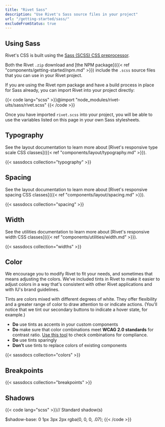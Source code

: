 ```yaml
---
title: "Rivet Sass"
description: "Use Rivet's Sass source files in your project"
url: "/getting-started/sass/"
excludeFromStatus: true
---
```

## Using Sass
Rivet's CSS is built using the [Sass (SCSS) CSS preprocessor](https://sass-lang.com/).

Both the Rivet `.zip` download and [the NPM package]({{< ref "components/getting-started/npm.md" >}}) include the `.scss` source files that you can use in your Rivet project.

If you are using the Rivet npm package and have a build process in place for Sass already, you can import Rivet into your project directly:

{{< code lang="scss" >}}@import "node_modules/rivet-uits/sass/rivet.scss"
{{< /code >}}

Once you have imported `rivet.scss` into your project, you will be able to use the variables listed on this page in your own Sass stylesheets.

## Typography
See the layout documentation to learn more about [Rivet's responsive type scale CSS classes]({{< ref "components/layout/typography.md" >}}).

{{< sassdocs collection="typography" >}}

## Spacing
See the layout documentation to learn more about [Rivet's responsive spacing CSS classes]({{< ref "components/layout/spacing.md" >}}).

{{< sassdocs collection="spacing" >}}

## Width
See the utilities documentation to learn more about [Rivet's responsive width CSS classes]({{< ref "components/utilities/width.md" >}}).

{{< sassdocs collection="widths" >}}

## Color
We encourage you to modify Rivet to fit your needs, and sometimes that means adjusting the colors. We’ve included tints in Rivet to make it easier to adjust colors in a way that's consistent with other Rivet applications and with IU's brand guidelines.

Tints are colors mixed with different degrees of white. They offer flexibility and a greater range of color to draw attention to or indicate actions. (You’ll notice that we tint our secondary buttons to indicate a hover state, for example.) 

- **Do** use tints as accents in your custom components
- **Do** make sure that color combinations meet **WCAG 2.0 standards** for contrast ratio. [Use this tool](https://webaim.org/resources/contrastchecker/) to check combinations for compliance.
- **Do** use tints sparingly
- **Don’t** use tints to replace colors of existing components

{{< sassdocs collection="colors" >}}

## Breakpoints
{{< sassdocs collection="breakpoints" >}}

## Shadows
{{< code lang="scss" >}}// Standard shadow(s)

$shadow-base: 0 1px 3px 2px rgba(0, 0, 0, .07);
{{< /code >}}
